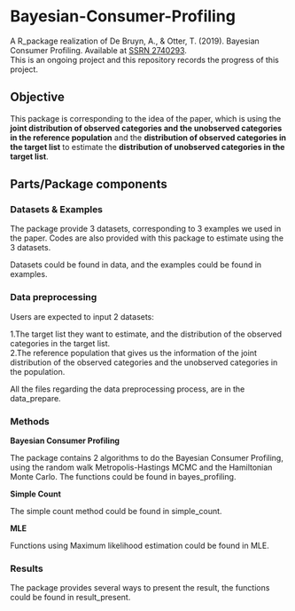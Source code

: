 # Bayesian-Consumer-Profiling

A R_package realization of De Bruyn, A., &amp; Otter, T. (2019). Bayesian Consumer Profiling. Available at [SSRN 2740293](https://papers.ssrn.com/sol3/papers.cfm?abstract_id=2740293).\
This is an ongoing project and this repository records the progress of this project.

## Objective

This package is corresponding to the idea of the paper, which is using the **joint distribution of observed categories and the unobserved categories in the reference population** and the **distribution of observed categories in the target list** to estimate the **distribution of unobserved categories in the target list**.

## Parts/Package components

### Datasets & Examples

The package provide 3 datasets, corresponding to 3 examples we used in the paper. Codes are also provided with this package to estimate using the 3 datasets.

Datasets could be found in data, and the examples could be found in examples.

### Data preprocessing

Users are expected to input 2 datasets: 

1.The target list they want to estimate, and the distribution of the observed categories in the target list.\
2.The reference population that gives us the information of the joint distribution of the observed categories and the unobserved categories in the population.

All the files regarding the data preprocessing process, are in the data_prepare.

### Methods

**Bayesian Consumer Profiling**

The package contains 2 algorithms to do the Bayesian Consumer Profiling, using the random walk Metropolis-Hastings MCMC and the Hamiltonian Monte Carlo. The functions could be found in bayes_profiling.

**Simple Count**

The simple count method could be found in simple_count.

**MLE**

Functions using Maximum likelihood estimation could be found in MLE.

### Results

The package provides several ways to present the result, the functions could be found in result_present.